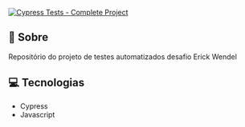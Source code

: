 [![Cypress Tests - Complete Project](https://github.com/NelsoonMendeees/cypress-vanilla/actions/workflows/main.yml/badge.svg)](https://github.com/NelsoonMendeees/cypress-vanilla/actions/workflows/main.yml)
## 🤘 Sobre

Repositório do projeto de testes automatizados desafio Erick Wendel

## 💻 Tecnologias
- Cypress
- Javascript

